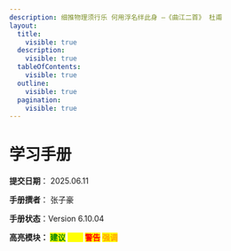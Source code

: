 ```yaml
---
description: 细推物理须行乐 何用浮名绊此身 —《曲江二首》 杜甫
layout:
  title:
    visible: true
  description:
    visible: true
  tableOfContents:
    visible: true
  outline:
    visible: true
  pagination:
    visible: true
---
```


# 学习手册

**提交日期**： 2025.06.11

**手册撰者**： 张子豪

**手册状态**：Version 6.10.04

**高亮模块：&#x20;**<mark style="color:green;">**建议**</mark>**&#x20;**<mark style="color:yellow;">**提示**</mark>**&#x20;**<mark style="color:red;">**警告**</mark>**&#x20;**<mark style="color:orange;">**强调**</mark>



